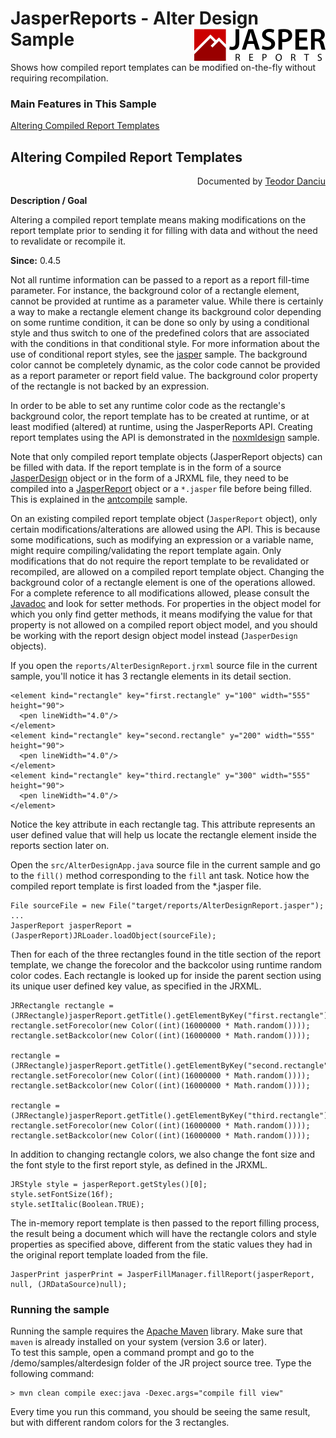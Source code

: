 
# JasperReports - Alter Design Sample <img src="../../resources/jasperreports.svg" alt="JasperReports logo" align="right"/>

Shows how compiled report templates can be modified on-the-fly without requiring recompilation.

### Main Features in This Sample

[Altering Compiled Report Templates](#alterdesign)
				
## <a name='alterdesign'>Altering</a> Compiled Report Templates 
 <div align="right">Documented by <a href='mailto:teodord@users.sourceforge.net'>Teodor Danciu</a></div>

**Description / Goal**	

Altering a compiled report template means making modifications on the report template prior to sending it for filling with data and without the need to revalidate or recompile it.

**Since:** 0.4.5


Not all runtime information can be passed to a report as a report fill-time parameter. For instance, the background color of a rectangle element, cannot be provided at runtime as a parameter value.
While there is certainly a way to make a rectangle element change its background color depending on some runtime condition, it can be done so only by using a conditional style and thus switch to one of the predefined colors that are associated with the conditions in that conditional style. For more information about the use of conditional report styles, see the [jasper](../jasper/README.md) sample.
The background color cannot be completely dynamic, as the color code cannot be provided as a report parameter or report field value. The background color property of the rectangle is not backed by an expression.

In order to be able to set any runtime color code as the rectangle's background color, the report template has to be created at runtime, or at least modified (altered) at runtime, using the JasperReports API. Creating report templates using the API is demonstrated in the [noxmldesign](../noxmldesign/README.md) sample.

Note that only compiled report template objects (JasperReport objects) can be filled with data. If the report template is in the form of a source [JasperDesign](https://jasperreports.sourceforge.net/api/net/sf/jasperreports/engine/design/JasperDesign.html) object or in the form of a JRXML file, they need to be compiled into a [JasperReport](https://jasperreports.sourceforge.net/api/net/sf/jasperreports/engine/JasperReport.html) object or a `*.jasper` file before being filled. This is explained in the [antcompile](../antcompile/README.md) sample.

On an existing compiled report template object (`JasperReport` object), only certain modifications/alterations are allowed using the API. This is because some modifications, such as modifying an expression or a variable name, might require compiling/validating the report template again. Only modifications that do not require the report template to be revalidated or recompiled, are allowed on a compiled report template object. Changing the background color of a rectangle element is one of the operations allowed. For a complete reference to all modifications allowed, please consult the [Javadoc](https://jasperreports.sourceforge.net/api/README.md) and look for setter methods. For properties in the object model for which you only find getter methods, it means modifying the value for that property is not allowed on a compiled report object model, and you should be working with the report design object model instead (`JasperDesign` objects).

If you open the `reports/AlterDesignReport.jrxml` source file in the current sample, you'll notice it has 3 rectangle elements in its detail section.

```
<element kind="rectangle" key="first.rectangle" y="100" width="555" height="90">
  <pen lineWidth="4.0"/>
</element>
<element kind="rectangle" key="second.rectangle" y="200" width="555" height="90">
  <pen lineWidth="4.0"/>
</element>
<element kind="rectangle" key="third.rectangle" y="300" width="555" height="90">
  <pen lineWidth="4.0"/>
</element>
```

Notice the key attribute in each rectangle <element> tag. This attribute represents an user defined value that will help us locate the rectangle element inside the reports section later on.

Open the `src/AlterDesignApp.java` source file in the current sample and go to the `fill()` method corresponding to the `fill` ant task.
Notice how the compiled report template is first loaded from the *.jasper file.

```
File sourceFile = new File("target/reports/AlterDesignReport.jasper");
...
JasperReport jasperReport = (JasperReport)JRLoader.loadObject(sourceFile);
```

Then for each of the three rectangles found in the title section of the report template, we change the forecolor and the backcolor using runtime random color codes. Each rectangle is looked up for inside the parent section using its unique user defined key value, as specified in the JRXML.

```
JRRectangle rectangle = (JRRectangle)jasperReport.getTitle().getElementByKey("first.rectangle");
rectangle.setForecolor(new Color((int)(16000000 * Math.random())));
rectangle.setBackcolor(new Color((int)(16000000 * Math.random())));
	
rectangle = (JRRectangle)jasperReport.getTitle().getElementByKey("second.rectangle");
rectangle.setForecolor(new Color((int)(16000000 * Math.random())));
rectangle.setBackcolor(new Color((int)(16000000 * Math.random())));
	
rectangle = (JRRectangle)jasperReport.getTitle().getElementByKey("third.rectangle");
rectangle.setForecolor(new Color((int)(16000000 * Math.random())));
rectangle.setBackcolor(new Color((int)(16000000 * Math.random())));
```

In addition to changing rectangle colors, we also change the font size and the font style to the first report style, as defined in the JRXML.

```
JRStyle style = jasperReport.getStyles()[0];
style.setFontSize(16f);
style.setItalic(Boolean.TRUE);
```

The in-memory report template is then passed to the report filling process, the result being a document which will have the rectangle colors and style properties as specified above, different from the static values they had in the original report template loaded from the file.

```
JasperPrint jasperPrint = JasperFillManager.fillReport(jasperReport, null, (JRDataSource)null);
```

### Running the sample

Running the sample requires the [Apache Maven](https://maven.apache.org) library. Make sure that `maven` is already installed on your system (version 3.6 or later).\
To test this sample, open a command prompt and go to the /demo/samples/alterdesign folder of the JR project source tree. Type the following command:

```
> mvn clean compile exec:java -Dexec.args="compile fill view"
```

Every time you run this command, you should be seeing the same result, but with different random colors for the 3 rectangles.
